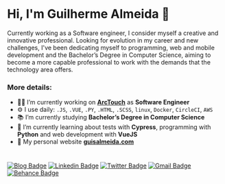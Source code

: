 # Hi, I'm Guilherme Almeida 🧔
Currently working as a Software engineer, I consider myself a creative and innovative professional. Looking for evolution in my career and new challenges, I've been dedicating myself to programming, web and mobile development and the Bachelor’s Degree in Computer Science, aiming to become a more capable professional to work with the demands that the technology area offers.  
### **More details:**

- :man_technologist: I’m currently working on **[ArcTouch](https://arctouch.com/)** as **Software Engineer**
- ⚙️ I use daily: `.JS`, `.VUE`, `.PY`, `.HTML`, `.SCSS`, `linux`, `Docker`, `CircleCI`, `AWS`
- :books: I’m currently studying **Bachelor’s Degree in Computer Science**
- 🌱 I’m currently learning about tests with **Cypress**, programming with **Python** and web development with **VueJS**
- 🤖 My personal website **[guisalmeida.com](https://www.guisalmeida.com)**

#
[![Blog Badge](https://img.shields.io/badge/Blog-guisalmeida.com-black)](https://guisalmeida.com/blog)
[![Linkedin Badge](https://img.shields.io/badge/-LinkedIn-blue?logo=Linkedin&logoColor=white&link=https://www.linkedin.com/in/guisalmeida/)](https://www.linkedin.com/in/guisalmeida/)
[![Twitter Badge](https://img.shields.io/badge/-Twitter-1ca0f1?labelColor=1ca0f1&logo=twitter&logoColor=white&link=https://twitter.com/GuiSAlmeida87)](https://twitter.com/GuiSAlmeida87)
[![Gmail Badge](https://img.shields.io/badge/-Gmail-c14438?logo=Gmail&logoColor=white&link=mailto:guisalmeida.dev@gmail.com)](mailto:guisalmeida.dev@gmail.com)
[![Behance Badge](https://img.shields.io/badge/-Behance-blue?logo=behance&logoColor=white&link=https://www.behance.net/guisalmeida)](https://www.behance.net/guisalmeida)


<!--
**GuiSAlmeida/GuiSAlmeida** is a ✨ _special_ ✨ repository because its `README.md` (this file) appears on your GitHub profile.

Here are some ideas to get you started:

- 🔭 I’m currently working on ...
- 🌱 I’m currently learning ...
- 👯 I’m looking to collaborate on ...
- 🤔 I’m looking for help with ...
- 💬 Ask me about ...
- 📫 How to reach me: ...
- 😄 Pronouns: ...
- ⚡ Fun fact: ...
-->
